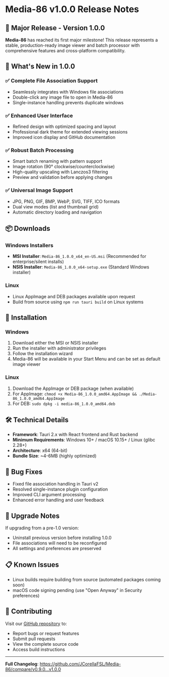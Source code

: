 # Media-86 v1.0.0 Release Notes

## 🎉 Major Release - Version 1.0.0

**Media-86** has reached its first major milestone! This release represents a stable, production-ready image viewer and batch processor with comprehensive features and cross-platform compatibility.

## 🚀 What's New in 1.0.0

### ✅ **Complete File Association Support**
- Seamlessly integrates with Windows file associations
- Double-click any image file to open in Media-86
- Single-instance handling prevents duplicate windows

### ✅ **Enhanced User Interface**
- Refined design with optimized spacing and layout
- Professional dark theme for extended viewing sessions
- Improved icon display and GitHub documentation

### ✅ **Robust Batch Processing**
- Smart batch renaming with pattern support
- Image rotation (90° clockwise/counterclockwise)
- High-quality upscaling with Lanczos3 filtering
- Preview and validation before applying changes

### ✅ **Universal Image Support**
- JPG, PNG, GIF, BMP, WebP, SVG, TIFF, ICO formats
- Dual view modes (list and thumbnail grid)
- Automatic directory loading and navigation

## 📦 Downloads

### Windows Installers
- **MSI Installer**: `Media-86_1.0.0_x64_en-US.msi` (Recommended for enterprise/silent installs)
- **NSIS Installer**: `Media-86_1.0.0_x64-setup.exe` (Standard Windows installer)

### Linux
- Linux AppImage and DEB packages available upon request
- Build from source using `npm run tauri build` on Linux systems

## 🔧 Installation

### Windows
1. Download either the MSI or NSIS installer
2. Run the installer with administrator privileges
3. Follow the installation wizard
4. Media-86 will be available in your Start Menu and can be set as default image viewer

### Linux
1. Download the AppImage or DEB package (when available)
2. For AppImage: `chmod +x Media-86_1.0.0_amd64.AppImage && ./Media-86_1.0.0_amd64.AppImage`
3. For DEB: `sudo dpkg -i media-86_1.0.0_amd64.deb`

## 🛠️ Technical Details

- **Framework**: Tauri 2.x with React frontend and Rust backend
- **Minimum Requirements**: Windows 10+ / macOS 10.15+ / Linux (glibc 2.28+)
- **Architecture**: x64 (64-bit)
- **Bundle Size**: ~4-6MB (highly optimized)

## 🐛 Bug Fixes

- Fixed file association handling in Tauri v2
- Resolved single-instance plugin configuration
- Improved CLI argument processing
- Enhanced error handling and user feedback

## 🔄 Upgrade Notes

If upgrading from a pre-1.0 version:
- Uninstall previous version before installing 1.0.0
- File associations will need to be reconfigured
- All settings and preferences are preserved

## 📋 Known Issues

- Linux builds require building from source (automated packages coming soon)
- macOS code signing pending (use "Open Anyway" in Security preferences)

## 🤝 Contributing

Visit our [GitHub repository](https://github.com/JCorellaFSL/Media-86) to:
- Report bugs or request features
- Submit pull requests
- View the complete source code
- Access build instructions

---

**Full Changelog**: https://github.com/JCorellaFSL/Media-86/compare/v0.9.0...v1.0.0 